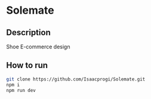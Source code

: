 # Solemate

## Description

Shoe E-commerce design

## How to run

```bash
git clone https://github.com/Isaacprogi/Solemate.git
npm i
npm run dev
```
